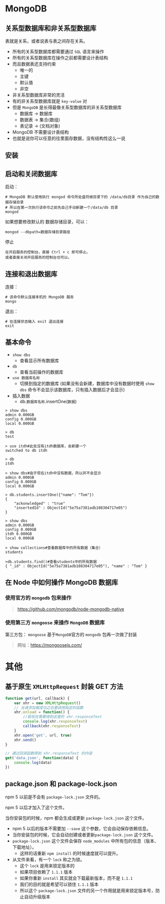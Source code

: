 # MongoDB

## 关系型数据库和非关系型数据库

表就是关系，或者说表与表之间存在关系。

- 所有的关系型数据库都需要通过 `SQL` 语言来操作
- 所有的关系型数据库在操作之前都需要设计表结构
- 而且数据表还支持约束
  - 唯一的
  - 主键
  - 默认值
  - 非空
- 非关系型数据库非常的灵活
- 有的非关系型数据库就是 `key-value` 对
- 但是 `MongoDB` 是长得最像关系型数据库的非关系型数据库
  - 数据库 -> 数据库
  - 数据表 -> 集合(数组)
  - 表记录 -> (文档对象)
- MongoDB 不需要设计表结构
- 也就是说你可以任意的往里面存数据，没有结构性这么一说

## 安装

## 启动和关闭数据库

启动：

```shell
# MongoDB 默认使用执行 mongod 命令所处盘符根目录下的 /data/db目录 作为自己的数据存储目录
# 所以在第一次执行该命令之前先自己手动新建一个/data/db 目录
mongod
```

如果想要修改默认的 数据存储目录，可以：

```shell
mongod --dbpath=数据存储目录路径
```

停止

```
在开启服务的控制台，直接 Ctrl + c 即可停止。
或者直接关闭开启服务的控制台也可以。
```

## 连接和退出数据库

连接：

```shell
# 该命令默认连接本机的 MongoDB 服务
mongo
```

退出：

```shell
# 在连接状态输入 exit 退出连接
exit
```

## 基本命令

- `show dbs`
  - 查看显示所有数据库
- `db`
  - 查看当前操作的数据库
- `use 数据库名称`
  - 切换到指定的数据库 (如果没有会新建，数据库中没有数据时使用 `show dbs` 命令不会显示该数据库，只有插入数据后才会显示)
- 插入数据
  - db.`数据库名称`.insertOne(`数据`)

```shell
> show dbs
admin 0.000GB
config 0.000GB
local 0.000GB

> db
test

> use itdh#此处没有itdh数据库，会新建一个
switched to db itdh

> db
itdh

> show dbs#由于现在itdh中没有数据，所以并不会显示
admin 0.000GB
config 0.000GB
local 0.000GB

> db.students.insertOne({"name": "Tom"})
{
	"ackonwledged" : "true"
	"insertedId" : ObjectId("5e75a7381adb108304717e05")
}

> show dbs
admin 0.000GB
config 0.000GB
itdh 0.000GB
local 0.000GB

> show collections#查看数据库中的所有数据（集合）
students

>db.students.find()#查看students中的所有数据
{ "_id" : ObjectId("5e75a7381adb108304717e05"), "name" : "Tom" }
```



## 在 Node 中如何操作 MongoDB 数据库

### 使用官方的 `mongodb` 包来操作

> https://github.com/mongodb/node-mongodb-native

### 使用第三方 `mongoose` 来操作 `MongoDB` 数据库

第三方包： `mongoose` 基于`MongoDB`官方的 `mongodb` 包再一次做了封装

> 网址：https://mongoosejs.com/



# 其他

## 基于原生 `XMLHttpRequest` 封装 GET 方法

```javascript
function get(url, callback) {
    var xhr = new XMLHttpRequest()
    // 当请求加载成功之后要调用指定的函数
    xhr.onload = function() {
        //我现在需要得到这里的 xhr.responseText
        console.log(xhr.responseText)
        callback(xhr.responseText)
    }
    xhr.open('get', url, true)
    xhr.send()
}

// 通过回调函数得到 xhr.responseText 的内容
get('data.json', function(data) {
    console.log(data)
})
```

## package.json 和 package-lock.json

npm 5 以前是不会有 `package-lock.json` 文件的。

npm 5 以后才加入了这个文件。

当你安装包的时候，npm 都会生成或更新 `package-lock.json` 这个文件。

- npm 5 以后的版本不需要加 `--save` 这个参数，它会自动保存依赖信息。
- 当你安装包的时候，它会自动创建或者更新`package-lock.json` 这个文件。
- `package-lock.json` 这个文件会保存 `node_modules` 中所有包的信息（版本、下载地址）。
  - 这样的话重新 `npm install` 的时候速度就可以提升。
- 从文件来看，有一个 `lock` 称之为锁。
  - 这个 `lock` 是用来锁定版本的
  - 如果项目依赖了 `1.1.1` 版本
  - 如果你重新 `install` 其实就会下载最新版本，而不是 `1.1.1`
  - 我们的目的就是希望可以锁住 `1.1.1` 版本
  - 所以这个 `package-lock.json` 文件的另一个作用就是用来锁定版本号，防止自动升级版本